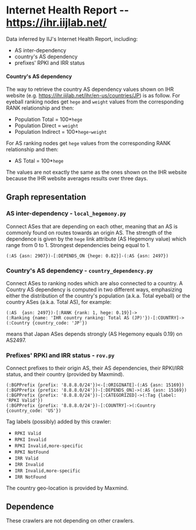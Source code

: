 # Internet Health Report -- https://ihr.iijlab.net/

Data inferred by IIJ's Internet Health Report, including:

- AS inter-dependency
- country's AS dependency
- prefixes' RPKI and IRR status

#### Country's AS dependency
The way to retrieve the country AS dependency values shown on IHR website (e.g. https://ihr.iijlab.net/ihr/en-us/countries/JP) is as follow.
For eyeball ranking nodes get `hege` and `weight` values from the corresponding RANK relationship and then:
- Population Total = 100*`hege`
- Population Direct = `weight`
- Population Indirect = 100*`hege`-`weight`

For AS ranking nodes get `hege` values from the corresponding RANK relationship and then:
- AS Total = 100*`hege`

The values are not exactly the same as the ones shown on the IHR website because the IHR website averages results over three days.



## Graph representation

### AS inter-dependency - `local_hegemony.py`

Connect ASes that are depending on each other, meaning that an AS is commonly found on routes
towards an origin AS. The strength of the dependence is given by the `hege` link attribute (AS
Hegemony value) which range from 0 to 1. Strongest dependencies being equal to 1.

```Cypher
(:AS {asn: 2907})-[:DEPENDS_ON {hege: 0.82}]-(:AS {asn: 2497})
```

### Country's AS dependency - `country_dependency.py`

Connect ASes to ranking nodes which are also connected to a country.  A Country AS dependency is
computed in two different ways, emphasizing either the distribution of the country's population
(a.k.a. Total eyeball) or the country ASes (a.k.a. Total AS), for example:

```Cypher
(:AS  {asn: 2497})-[:RANK {rank: 1, hege: 0.19}]->
(:Ranking {name: 'IHR country ranking: Total AS (JP)'})-[:COUNTRY]->
(:Country {country_code: 'JP'})
```

means that Japan ASes depends strongly (AS Hegemony equals 0.19) on AS2497.

### Prefixes' RPKI and IRR status - `rov.py`

Connect prefixes to their origin AS, their AS dependencies, their RPKI/IRR status, and their country
(provided by Maxmind).

```Cypher
(:BGPPrefix {prefix: '8.8.8.0/24'})<-[:ORIGINATE]-(:AS {asn: 15169})
(:BGPPrefix {prefix: '8.8.8.0/24'})-[:DEPENDS_ON]->(:AS {asn: 15169})
(:BGPPrefix {prefix: '8.8.8.0/24'})-[:CATEGORIZED]->(:Tag {label: 'RPKI Valid'})
(:BGPPrefix {prefix: '8.8.8.0/24'})-[:COUNTRY]->(:Country {country_code: 'US'})
```

Tag labels (possibly) added by this crawler:

- `RPKI Valid`
- `RPKI Invalid`
- `RPKI Invalid,more-specific`
- `RPKI NotFound`
- `IRR Valid`
- `IRR Invalid`
- `IRR Invalid,more-specific`
- `IRR NotFound`

The country geo-location is provided by Maxmind.

## Dependence

These crawlers are not depending on other crawlers.
